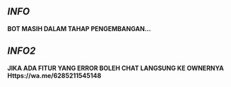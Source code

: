 ## *INFO*
**BOT MASIH DALAM TAHAP PENGEMBANGAN...**


## *INFO2*
**JIKA ADA FITUR YANG ERROR BOLEH CHAT LANGSUNG KE OWNERNYA
Https://wa.me/6285211545148**
